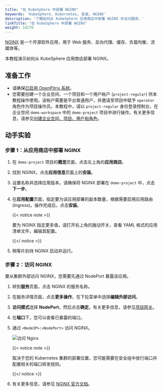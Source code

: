 ```yaml
---
title: "在 KubeSphere 中部署 NGINX"
keywords: 'KubeSphere, Kubernetes, 安装, NGINX'
description: '了解如何从 KubeSphere 应用商店中部署 NGINX 并访问服务。'
linkTitle: "在 KubeSphere 中部署 NGINX"
weight: 14270
---
```


[NGINX](https://www.nginx.com/) 是一个开源软件应用，用于 Web 服务、反向代理、缓存、负载均衡、流媒体等。

本教程演示如何从 KubeSphere 应用商店部署 NGINX。

## 准备工作

- 请确保[已启用 OpenPitrix 系统](../../../pluggable-components/app-store/)。
- 您需要创建一个企业空间、一个项目和一个用户帐户 (`project-regular`) 供本教程操作使用。该帐户需要是平台普通用户，并邀请至项目中赋予 `operator` 角色作为项目操作员。本教程中，请以 `project-regular` 身份登录控制台，在企业空间 `demo-workspace` 中的 `demo-project` 项目中进行操作。有关更多信息，请参见[创建企业空间、项目、用户和角色](../../../quick-start/create-workspace-and-project/)。

## 动手实验

### 步骤 1：从应用商店中部署 NGINX

1. 在 `demo-project` 项目的**概览**页面，点击左上角的**应用商店**。

2. 找到 NGINX，点击**应用信息**页面上的**安装**。

3. 设置名称并选择应用版本。请确保将 NGINX 部署在 `demo-project` 中，点击**下一步**。

4. 在**应用配置**页面，指定要为该应用部署的副本数量，根据需要启用应用路由 (Ingress)。操作完成后，点击**安装**。

   {{< notice note >}}

   要为 NGINX 指定更多值，请打开右上角的拨动开关，查看 YAML 格式的应用清单文件，编辑其配置。

   {{</ notice >}}

5. 稍等片刻待 NGINX 启动并运行。


### 步骤 2：访问 NGINX

要从集群外部访问 NGINX，您需要先通过 NodePort 暴露该应用。

1. 转到**服务**页面，点击 NGINX 的服务名称。

2. 在服务详情页面，点击**更多操作**，在下拉菜单中选择**编辑外部访问**。

3. **访问模式**选择 **NodePort**，然后点击**确定**。有关更多信息，请参见[项目网关](../../../project-administration/project-gateway/)。

4. 在**端口**下，您可以查看已暴露的端口。

5. 通过 `<NodeIP>:<NodePort>` 访问 NGINX。

   ![访问 Nginx](/images/docs/zh-cn/appstore/built-in-apps/nginx-app/access-nginx-12.PNG)

   {{< notice note >}}

   取决于您的 Kubernetes 集群的部署位置，您可能需要在安全组中放行端口并配置相关的端口转发规则。

   {{</ notice >}} 

6. 有关更多信息，请参见 [NGINX 官方文档](https://docs.nginx.com/?_ga=2.48327718.1445131049.1605510038-1186152749.1605510038)。

